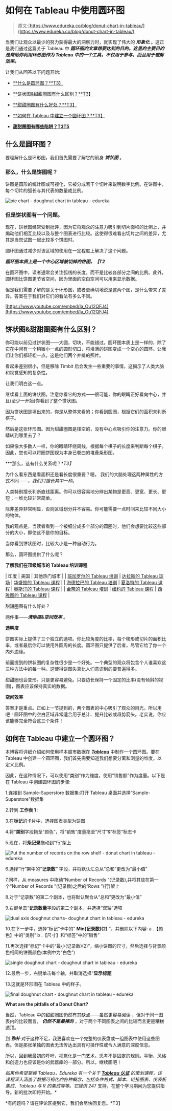 # 如何在 Tableau 中使用圆环图

> 原文:[https://www.edureka.co/blog/donut-chart-in-tableau/](https://www.edureka.co/blog/donut-chart-in-tableau/)

当我们让观众以最少的努力获得最大的洞察力时，就实现了伟大的 ***形象化*** 。这正是我们通过这篇关于 Tableau 中 ***圆环图的文章想要达到的目的。这里的主要目的是帮助你利用环形图作为 Tableau 中的一个工具，不仅用于参与，而且用于理解效率。***

让我们从回答以下问题开始:

*   [**什么是圆环图？**T3】](#WhatisaDoughnutChart)

*   [**饼状图&甜甜圈图有什么区别？**T3】](#differencebetweenthePieChartDoughnutChart)

*   [**甜甜圈图有什么好处？**T3】](#benefits)

*   [**如何在 Tableau 中建立一个圆环图？**T3】](#doughnutchartintableau)

*   [**甜甜圈图有哪些陷阱？**T3**T5**](#pitfalls)

## 什么是圆环图？

要理解什么是环形图，我们首先需要了解它的前身 ***饼状图*** 。

### **那么，什么是饼图呢？**

饼图是圆形的统计图或可视化，它被分成若干个切片来说明数字比例。在饼图中，每个切片的弧长与其代表的数量成比例。

![pie chart - doughnut chart in tableau - edureka](../Images/04112ec54489abb0ddda8751d4aec1ff.png)

### 但是饼状图有一个问题。

现在，饼状图经常受到批评，因为它将观众的注意力吸引到切片面积的比例上，并煽动他们相互比较以及与整个图表进行比较。这使得很难看出切片之间的差异，尤其是当您试图一起比较多个饼图时。

圆环图通过减少对该区域的使用在一定程度上解决了这个问题。

***圆环图本质上是一个中心区域被切掉的饼图。【T2***

在圆环图中，读者通常会关注弧线的长度，而不是比较各部分之间的比例。此外，圆环图比饼图更节省空间，因为里面的空白空间可以用来显示数据。

但是我们需要了解的是关于环形图，或者更确切地说是这两个图，是什么带来了差异。答案在于我们对它们的看法有多么不同。

[https://www.youtube.com/embed/Ia_Ou12QFJ4](https://www.youtube.com/embed/Ia_Ou12QFJ4)

## **饼状图&甜甜圈图有什么区别？**

你可能以前见过饼状图——大圆，切块，不能错过。圆环图本质上是一样的，除了它在中间有一个稍微小一点的圆形切口，将填满的饼图变成一个空心的圆环。让我们让你们都轻松一点。这是他们两个并排的照片。

看起来差别很小，但是移除 Timbit 后会发生一些重要的事情，这揭示了人类大脑和视觉感知的复杂性。

让我们明白这一点。

继续看上面的饼状图。注意你看它的方式——很可能，你的眼睛正好看向中心，并且(至少一开始)你看到了整个饼状图。

因为饼状图是填出来的，你是从整体来看的；你看到圆圈，根据它们的面积来判断棋子。

然后是这张环形图。因为甜甜圈图是镂空的，没有中心点吸引你的注意力。你的眼睛转到哪里去了？

如果像大多数人一样，你的眼睛环绕周线，根据每个棋子的长度来判断每个棋子。因此，您也可以将圈饼图视为本身已卷曲的堆叠条形图。

***那么，这有什么关系呢？**T3】*

为什么看东西是看面积还是看长度很重要？嗯，  我们的大脑处理这两种属性的方式不同——*，我们只擅长其中一种*。

人类特别擅长判断直线距离。你可以很容易地分辨出某物是更高、更宽、更长、更短；一维比较非常简单。

除非差异非常明显，否则区域划分并不容易。你可能需要一点时间来比较不同大小的物体。

我的观点是，当读者看到一个被细分成多个部分的圆圈时，他们会想要比较这些部分的大小，即使这不是你的目标。

当你看到饼状图时，比较大小是一种自动行为。

那么，圆环图提供了什么呢？

**了解我们在顶级城市的 Tableau 培训课程**

| 印度 | 美国 | 其他热门城市 |
| [班加罗尔的 Tableau 培训](https://www.edureka.co/tableau-certification-training-bangalore) | [达拉斯的 Tableau 球场](https://www.edureka.co/tableau-certification-training-dallas) | [华盛顿的 Tableau 课程](https://www.edureka.co/tableau-certification-training-washington) |
| [海德拉巴的 Tableau 培训](https://www.edureka.co/tableau-certification-training-hyderabad) | [夏洛特的 Tableau 课程](https://www.edureka.co/tableau-certification-training-charlotte) | [奥斯汀的 Tableau 课程](https://www.edureka.co/tableau-certification-training-austin) |
| [金奈的 Tableau 培训](https://www.edureka.co/tableau-certification-training-chennai) | [纽约的 Tableau 课程](https://www.edureka.co/tableau-certification-training-new-york-city) | [西雅图的 Tableau 课程](https://www.edureka.co/tableau-certification-training-seattle) |

甜甜圈图有什么好处？

两件事——***清晰度&空间效率*** 。

**透明度**

饼图实际上提供了三个独立的选项。你比较角度的比率，每个楔形或切片的面积比率，或者最后你可以使用外圆周的长度。圆环图只提供了后者，尽管它给了你一个内外边缘。

前面提到的饼状图的复杂性很少是一个好处。一个典型的观众将包含个人谁喜欢这三种方法中的每一种。这使得饼图失真比人们意识到的要普遍得多。

甜甜圈也会变形。只是更容易避免。只要边长保持一个固定的比率(没有倾斜的视图)，图表应该保持真实的数据。

**空间效率**

答案才是重点。正如上一节提到的，两个图表的中心吸引了观众的目光。所以用吧！圆环图中的空白区域非常适合用于总计、提升比较或趋势箭头。老实说，你应该能够完全符合这三个条件！

## **如何在 Tableau 中建立一个圆环图？**

<section class="bSe left">

<article>

本博客将详细介绍如何使用样本超市数据在 [***Tableau***](https://www.edureka.co/blog/what-is-tableau/) 中制作一个圆环图。要在 Tableau 中创建一个圆环图，我们首先需要知道我们想要分离和测量的维度，以定义比例。

因此，在这种情况下，可以使用“类别”作为维度，使用“销售额”作为度量。以下是在 Tableau 中创建圆环图的步骤:

1.连接到 Sample-Superstore 数据集:打开 Tableau 桌面并选择“Sample-Superstore”数据集

2.转到  **工作表 1** :

3.在**标记**的卡片中，选择图表类型为饼图

4.将“**类别**字段拖至“颜色”，将“销售”度量拖至“尺寸”&“标签”标志卡

5.现在，将**条记录**拖动到“行”架上

![Put the number of records on the row shelf - donut chart in tableau - edureka](../Images/1a135546d0a2c3c684ff81bf6829136f.png)

6.选择“行”架中的“**记录数”** 字段，并将默认汇总从“总和”更改为“最小值”

7.同样，从 measures 中拖动“Number of Records ”(记录数),并将其放在第一个“Number of Records ”(记录数)之后的“Rows ”(行)架上

8.对于“记录数”的第二个副本，也将默认聚合从“总和”更改为“最小值”

9.右键单击“**记录数量**字段的第二个副本，并选择“双轴”选项

![dual axis doughnut charts- doughnut chart in tableau - edureka](../Images/a6a302463608fda4ffb3905b7250292c.png)

10.在下一步中，选择“标记”卡中的“ **Min(记录数)(2)** ”，并删除以下内容: a .【颜色】中的“类别” b .【尺寸】和“标签”中的“销售”

11.再次选择“标记”卡中的“最小(记录数)(2)”，缩小饼图的尺寸，然后选择与背景颜色相同的饼图颜色(本例中为“白色”)

![single doughnut chart - doughnut chart in tableau - edureka](../Images/2336dcb0fe717e8c7c91fd49f17bbcdc.png)

12.最后一步，右键单击每个轴，并取消选择“**显示标题**

13.这就是环形图在 Tableau 中的样子。

![final doughnut chart - doughnut chart in tableau - edureka](../Images/23c71d0eb4800f4a9296df54dc28e74e.png)

**What are the pitfalls of a Donut Chart?**

当然，Tableau 中的甜甜圈图仍然有其缺点——虽然更容易阅读  ，但对于同一图表内的比较而言， ***仍然不是最棒的*** ，对于两个不同图表之间的比较而言更是糟糕透顶。

到 ***弥补*** 对于这种不足，我更喜欢在一个完整的仪表盘或一组图表中使用这些图表。但是那张单独的图表无法传达出具有可操作性或令人满意的深度信息。

</article>

</section>

所以，回到我最初的呼吁，视觉化是一门艺术。思考不是固定的规则。平衡、风格和创造力也应该是你的武器库的一部分。所以，继续画吧！

*如果你希望掌握 Tableau，Edureka 有一个关于 **[Tableau 认证](https://www.edureka.co/tableau-certification-training)** 的策划课程，该课程深入涵盖了数据可视化的各种概念，包括条件格式、脚本、链接图表、仪表板集成、Tableau 与 R 的集成等等。它提供 24*7 支持，在整个学习期间为您提供指导。新的批次即将开始。*

*有问题吗？请在评论区提到它，我们会尽快回复您。*T3】